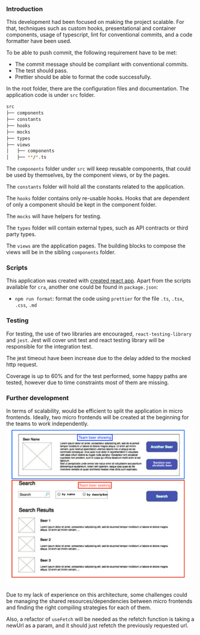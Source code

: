 ### Introduction

This development had been focused on making the project scalable. For that, techniques such as custom hooks, presentational and container components, usage of typescript, lint for conventional commits, and a code formatter have been used.

To be able to push commit, the following requirement have to be met:
* The commit message should be compliant with conventional commits.
* The test should pass.
* Prettier should be able to format the code successfully.

In the root folder, there are the configuration files and documentation. The application code is under `src` folder. 

```bash
src
├── components
├── constants
├── hooks
├── mocks
├── types
├── views
│   ├── components
│   ├── **/*.ts
```
The `components` folder under `src` will keep reusable components, that could be used by themselves, by the component views, or by the pages.

The `constants` folder will hold all the constants related to the application.

The `hooks` folder contains only re-usable hooks. Hooks that are dependent of only a component should be kept in the component folder. 

The `mocks` will have helpers for testing.  

The `types` folder will contain external types, such as API contracts or third party types. 

The `views` are the application pages. The building blocks to compose the views will be in the sibling `components` folder.

### Scripts

This application was created with [created react app](https://create-react-app.dev/docs/available-scripts/). Apart from the scripts available for `cra`, another one could be found in `package.json`:
* `npm run format`: format the code using `prettier` for the file `.ts`, `.tsx`, `.css`, `.md`

### Testing

For testing, the use of two libraries are encouraged, `react-testing-library` and `jest`. Jest will cover unit test and react testing library will be responsible for the integration test.

The jest timeout have been increase due to the delay added to the mocked http request. 

Coverage is up to 60% and for the test performed, some happy paths are tested, however due to time constraints most of them are missing.  

### Further development

In terms of scalability, would be efficient to split the application in micro frontends. Ideally, two micro frontends will be created at the beginning for the teams to work independently. 
![img.png](images/img.png)

Due to my lack of experience on this architecture, some challenges could be managing the shared resources/dependencies between micro frontends and finding the right compiling strategies for each of them.

Also, a refactor of `useFetch` will be needed as the refetch function is taking a newUrl as a param, and it should just refetch the previously requested url.
